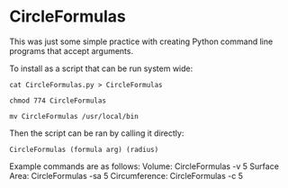 # CircleFormulas
This was just some simple practice with creating Python command 
line programs that accept arguments.

To install as a script that can be run system wide:

    cat CircleFormulas.py > CircleFormulas

    chmod 774 CircleFormulas

    mv CircleFormulas /usr/local/bin

Then the script can be ran by calling it directly:

    CircleFormulas (formula arg) (radius)

Example commands are as follows:
    Volume:
        CircleFormulas -v 5
   Surface Area:
        CircleFormulas -sa 5
    Circumference:
        CircleFormulas -c 5



